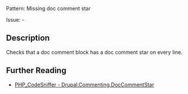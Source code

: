 Pattern: Missing doc comment star

Issue: -

## Description

Checks that a doc comment block has a doc comment star on every line.

## Further Reading

* [PHP_CodeSniffer - Drupal.Commenting.DocCommentStar](https://git.drupalcode.org/project/coder/-/tree/8.3.x/coder_sniffer/Drupal/Sniffs/Commenting/DocCommentStarSniff.php)